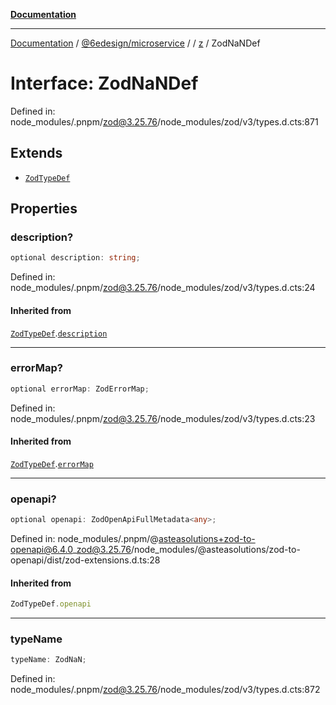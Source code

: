 [**Documentation**](../../../../../README.md)

***

[Documentation](../../../../../README.md) / [@6edesign/microservice](../../../README.md) / [](../../../README.md) / [z](../README.md) / ZodNaNDef

# Interface: ZodNaNDef

Defined in: node\_modules/.pnpm/zod@3.25.76/node\_modules/zod/v3/types.d.cts:871

## Extends

- [`ZodTypeDef`](ZodTypeDef.md)

## Properties

### description?

```ts
optional description: string;
```

Defined in: node\_modules/.pnpm/zod@3.25.76/node\_modules/zod/v3/types.d.cts:24

#### Inherited from

[`ZodTypeDef`](ZodTypeDef.md).[`description`](ZodTypeDef.md#description)

***

### errorMap?

```ts
optional errorMap: ZodErrorMap;
```

Defined in: node\_modules/.pnpm/zod@3.25.76/node\_modules/zod/v3/types.d.cts:23

#### Inherited from

[`ZodTypeDef`](ZodTypeDef.md).[`errorMap`](ZodTypeDef.md#errormap)

***

### openapi?

```ts
optional openapi: ZodOpenApiFullMetadata<any>;
```

Defined in: node\_modules/.pnpm/@asteasolutions+zod-to-openapi@6.4.0\_zod@3.25.76/node\_modules/@asteasolutions/zod-to-openapi/dist/zod-extensions.d.ts:28

#### Inherited from

```ts
ZodTypeDef.openapi
```

***

### typeName

```ts
typeName: ZodNaN;
```

Defined in: node\_modules/.pnpm/zod@3.25.76/node\_modules/zod/v3/types.d.cts:872
